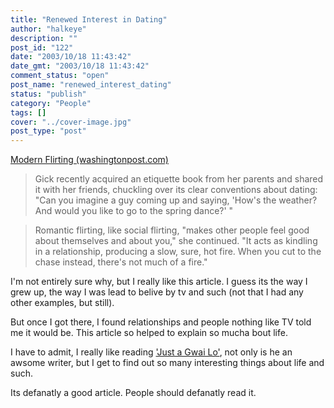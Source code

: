 ```yaml
---
title: "Renewed Interest in Dating"
author: "halkeye"
description: ""
post_id: "122"
date: "2003/10/18 11:43:42"
date_gmt: "2003/10/18 11:43:42"
comment_status: "open"
post_name: "renewed_interest_dating"
status: "publish"
category: "People"
tags: []
cover: "../cover-image.jpg"
post_type: "post"
---
```


[Modern Flirting (washingtonpost.com)](http://www.washingtonpost.com/ac2/wp-dyn/A32799-2003Oct15)


> Gick recently acquired an etiquette book from her parents and shared it with her friends, chuckling over its clear conventions about dating: "Can you imagine a guy coming up and saying, 'How's the weather? And would you like to go to the spring dance?' "


> Romantic flirting, like social flirting, "makes other people feel good about themselves and about you," she continued. "It acts as kindling in a relationship, producing a slow, sure, hot fire. When you cut to the chase instead, there's not much of a fire."


I'm not entirely sure why, but I really like this article. I guess its the way I grew up, the way I was lead to belive by tv and such (not that I had any other examples, but still).

But once I got there, I found relationships and people nothing like TV told me it would be. This article so helped to explain so mucha bout life.

I have to admit, I really like reading ['Just a Gwai Lo'](http://www.justagwailo.com/), not only is he an awsome writer, but I get to find out so many interesting things about life and such.

Its defanatly a good article. People should defanatly read it.
